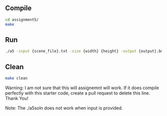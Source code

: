 ## Compile
```bash
cd assignment5/
make
```

## Run
```bash
./a5 -input {scene_file}.txt -size {width} {height} -output {output}.bmp -shadows -jitter -filter
```

## Clean
```bash
make clean
```

Warning: I am not sure that this will assignemnt will work. If it does compile perfectly with this starter code, create a pull request to delete this line. Thank You!

Note: The ./a5soln does not work when input is provided.  
